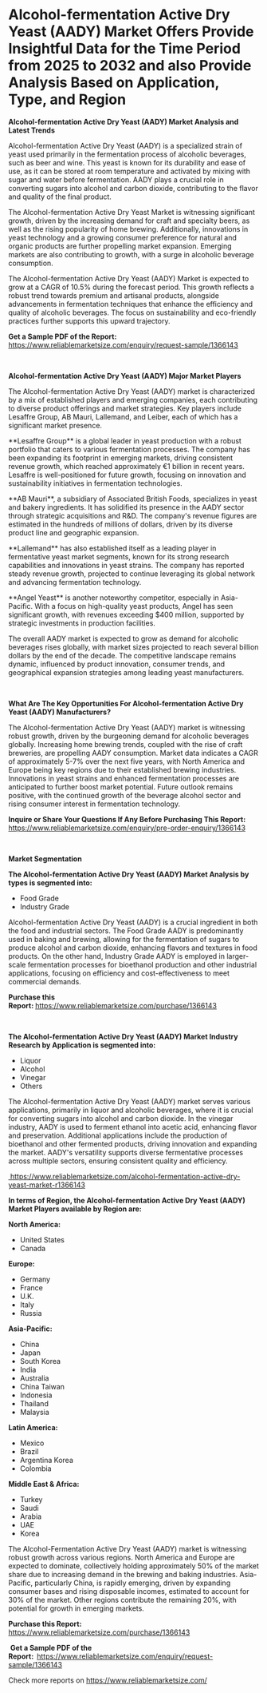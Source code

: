 <p><h1>Alcohol-fermentation Active Dry Yeast (AADY) Market Offers Provide Insightful Data for the Time Period from 2025 to 2032 and also Provide Analysis Based on Application, Type, and Region</h1></p><p><strong>Alcohol-fermentation Active Dry Yeast (AADY) Market Analysis and Latest Trends</strong></p>
<p><p>Alcohol-fermentation Active Dry Yeast (AADY) is a specialized strain of yeast used primarily in the fermentation process of alcoholic beverages, such as beer and wine. This yeast is known for its durability and ease of use, as it can be stored at room temperature and activated by mixing with sugar and water before fermentation. AADY plays a crucial role in converting sugars into alcohol and carbon dioxide, contributing to the flavor and quality of the final product.</p><p>The Alcohol-fermentation Active Dry Yeast Market is witnessing significant growth, driven by the increasing demand for craft and specialty beers, as well as the rising popularity of home brewing. Additionally, innovations in yeast technology and a growing consumer preference for natural and organic products are further propelling market expansion. Emerging markets are also contributing to growth, with a surge in alcoholic beverage consumption.</p><p>The Alcohol-fermentation Active Dry Yeast (AADY) Market is expected to grow at a CAGR of 10.5% during the forecast period. This growth reflects a robust trend towards premium and artisanal products, alongside advancements in fermentation techniques that enhance the efficiency and quality of alcoholic beverages. The focus on sustainability and eco-friendly practices further supports this upward trajectory.</p></p>
<p><strong>Get a Sample PDF of the Report:&nbsp;</strong> <a href="https://www.reliablemarketsize.com/enquiry/request-sample/1366143?utm_campaign=2472&utm_medium=2&utm_source=Github&utm_content=ia&utm_term=22032025&utm_id=alcohol-fermentation-active-dry-yeast-aady">https://www.reliablemarketsize.com/enquiry/request-sample/1366143</a></p>
<p>&nbsp;</p>
<p><strong>Alcohol-fermentation Active Dry Yeast (AADY) Major Market Players</strong></p>
<p><p>The Alcohol-fermentation Active Dry Yeast (AADY) market is characterized by a mix of established players and emerging companies, each contributing to diverse product offerings and market strategies. Key players include Lesaffre Group, AB Mauri, Lallemand, and Leiber, each of which has a significant market presence.</p><p>**Lesaffre Group** is a global leader in yeast production with a robust portfolio that caters to various fermentation processes. The company has been expanding its footprint in emerging markets, driving consistent revenue growth, which reached approximately €1 billion in recent years. Lesaffre is well-positioned for future growth, focusing on innovation and sustainability initiatives in fermentation technologies.</p><p>**AB Mauri**, a subsidiary of Associated British Foods, specializes in yeast and bakery ingredients. It has solidified its presence in the AADY sector through strategic acquisitions and R&D. The company's revenue figures are estimated in the hundreds of millions of dollars, driven by its diverse product line and geographic expansion.</p><p>**Lallemand** has also established itself as a leading player in fermentative yeast market segments, known for its strong research capabilities and innovations in yeast strains. The company has reported steady revenue growth, projected to continue leveraging its global network and advancing fermentation technology.</p><p>**Angel Yeast** is another noteworthy competitor, especially in Asia-Pacific. With a focus on high-quality yeast products, Angel has seen significant growth, with revenues exceeding $400 million, supported by strategic investments in production facilities.</p><p>The overall AADY market is expected to grow as demand for alcoholic beverages rises globally, with market sizes projected to reach several billion dollars by the end of the decade. The competitive landscape remains dynamic, influenced by product innovation, consumer trends, and geographical expansion strategies among leading yeast manufacturers.</p></p>
<p>&nbsp;</p>
<p><strong>What Are The Key Opportunities For Alcohol-fermentation Active Dry Yeast (AADY) Manufacturers?</strong></p>
<p><p>The Alcohol-fermentation Active Dry Yeast (AADY) market is witnessing robust growth, driven by the burgeoning demand for alcoholic beverages globally. Increasing home brewing trends, coupled with the rise of craft breweries, are propelling AADY consumption. Market data indicates a CAGR of approximately 5-7% over the next five years, with North America and Europe being key regions due to their established brewing industries. Innovations in yeast strains and enhanced fermentation processes are anticipated to further boost market potential. Future outlook remains positive, with the continued growth of the beverage alcohol sector and rising consumer interest in fermentation technology.</p></p>
<p><strong>Inquire or Share Your Questions If Any Before Purchasing This Report:</strong> <a href="https://www.reliablemarketsize.com/enquiry/pre-order-enquiry/1366143?utm_campaign=2472&utm_medium=2&utm_source=Github&utm_content=ia&utm_term=22032025&utm_id=alcohol-fermentation-active-dry-yeast-aady">https://www.reliablemarketsize.com/enquiry/pre-order-enquiry/1366143</a></p>
<p>&nbsp;</p>
<p><strong>Market Segmentation</strong></p>
<p><strong>The Alcohol-fermentation Active Dry Yeast (AADY) Market Analysis by types is segmented into:</strong></p>
<p><ul><li>Food Grade</li><li>Industry Grade</li></ul></p>
<p><p>Alcohol-fermentation Active Dry Yeast (AADY) is a crucial ingredient in both the food and industrial sectors. The Food Grade AADY is predominantly used in baking and brewing, allowing for the fermentation of sugars to produce alcohol and carbon dioxide, enhancing flavors and textures in food products. On the other hand, Industry Grade AADY is employed in larger-scale fermentation processes for bioethanol production and other industrial applications, focusing on efficiency and cost-effectiveness to meet commercial demands.</p></p>
<p><strong>Purchase this Report:&nbsp;</strong><a href="https://www.reliablemarketsize.com/purchase/1366143?utm_campaign=2472&utm_medium=2&utm_source=Github&utm_content=ia&utm_term=22032025&utm_id=alcohol-fermentation-active-dry-yeast-aady">https://www.reliablemarketsize.com/purchase/1366143</a></p>
<p>&nbsp;</p>
<p><strong>The Alcohol-fermentation Active Dry Yeast (AADY) Market Industry Research by Application is segmented into:</strong></p>
<p><ul><li>Liquor</li><li>Alcohol</li><li>Vinegar</li><li>Others</li></ul></p>
<p><p>The Alcohol-fermentation Active Dry Yeast (AADY) market serves various applications, primarily in liquor and alcoholic beverages, where it is crucial for converting sugars into alcohol and carbon dioxide. In the vinegar industry, AADY is used to ferment ethanol into acetic acid, enhancing flavor and preservation. Additional applications include the production of bioethanol and other fermented products, driving innovation and expanding the market. AADY's versatility supports diverse fermentative processes across multiple sectors, ensuring consistent quality and efficiency.</p></p>
<p><a href="https://www.reliablemarketsize.com/alcohol-fermentation-active-dry-yeast-market-r1366143?utm_campaign=2472&utm_medium=2&utm_source=Github&utm_content=ia&utm_term=22032025&utm_id=alcohol-fermentation-active-dry-yeast-aady">&nbsp;https://www.reliablemarketsize.com/alcohol-fermentation-active-dry-yeast-market-r1366143</a></p>
<p><strong>In terms of Region, the Alcohol-fermentation Active Dry Yeast (AADY) Market Players available by Region are:</strong></p>
<p>
    <p> <strong> North America: </strong>
        <ul>
            <li>United States</li>
            <li>Canada</li>
        </ul>
        </p> 
    <p> <strong> Europe: </strong>
        <ul>
            <li>Germany</li>
            <li>France</li>
            <li>U.K.</li>
            <li>Italy</li>
            <li>Russia</li>
        </ul>
        </p> 
    <p> <strong> Asia-Pacific: </strong>
        <ul>
            <li>China</li>
            <li>Japan</li>
            <li>South Korea</li>
            <li>India</li>
            <li>Australia</li>
            <li>China Taiwan</li>
            <li>Indonesia</li>
            <li>Thailand</li>
            <li>Malaysia</li>
        </ul>
        </p> 
    <p> <strong> Latin America: </strong>
        <ul>
            <li>Mexico</li>
            <li>Brazil</li>
            <li>Argentina Korea</li>
            <li>Colombia</li>
        </ul>
        </p> 
    <p> <strong> Middle East & Africa: </strong>
        <ul>
            <li>Turkey</li>
            <li>Saudi</li>
            <li>Arabia</li>
            <li>UAE</li>
            <li>Korea</li>
        </ul>
    </p>
    </p>
<p><p>The Alcohol-Fermentation Active Dry Yeast (AADY) market is witnessing robust growth across various regions. North America and Europe are expected to dominate, collectively holding approximately 50% of the market share due to increasing demand in the brewing and baking industries. Asia-Pacific, particularly China, is rapidly emerging, driven by expanding consumer bases and rising disposable incomes, estimated to account for 30% of the market. Other regions contribute the remaining 20%, with potential for growth in emerging markets.</p></p>
<p><strong>Purchase this Report: </strong><a href="https://www.reliablemarketsize.com/purchase/1366143?utm_campaign=2472&utm_medium=2&utm_source=Github&utm_content=ia&utm_term=22032025&utm_id=alcohol-fermentation-active-dry-yeast-aady">https://www.reliablemarketsize.com/purchase/1366143</a></p>
<p>&nbsp;<strong>Get a Sample PDF of the Report:&nbsp;&nbsp;</strong><a href="https://www.reliablemarketsize.com/enquiry/request-sample/1366143?utm_campaign=2472&utm_medium=2&utm_source=Github&utm_content=ia&utm_term=22032025&utm_id=alcohol-fermentation-active-dry-yeast-aady">https://www.reliablemarketsize.com/enquiry/request-sample/1366143</a></p>
<p><strong></strong></p>
<p>Check more reports on <a href="https://www.reliablemarketsize.com/?utm_campaign=2472&utm_medium=2&utm_source=Github&utm_content=ia&utm_term=22032025&utm_id=alcohol-fermentation-active-dry-yeast-aady">https://www.reliablemarketsize.com/</a></p>